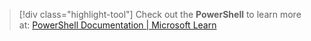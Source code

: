 > [!div class="highlight-tool"] 
> Check out the **PowerShell** to learn more at: [PowerShell Documentation | Microsoft Learn](https://learn.microsoft.com/en-us/powershell/)
